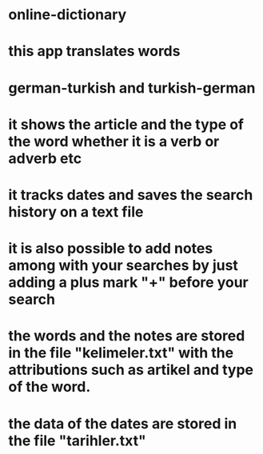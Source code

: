 # online-dictionary


# this app translates words
# german-turkish and turkish-german
# it shows the article and the type of the word whether it is a verb or adverb etc
# it tracks dates and saves the search history on a text file
# it is also possible to add notes among with your searches by just adding a plus mark "+" before your search

# the words and the notes are stored in the file "kelimeler.txt" with the attributions such as artikel and type of the word.
# the data of the dates are stored in the file "tarihler.txt"
